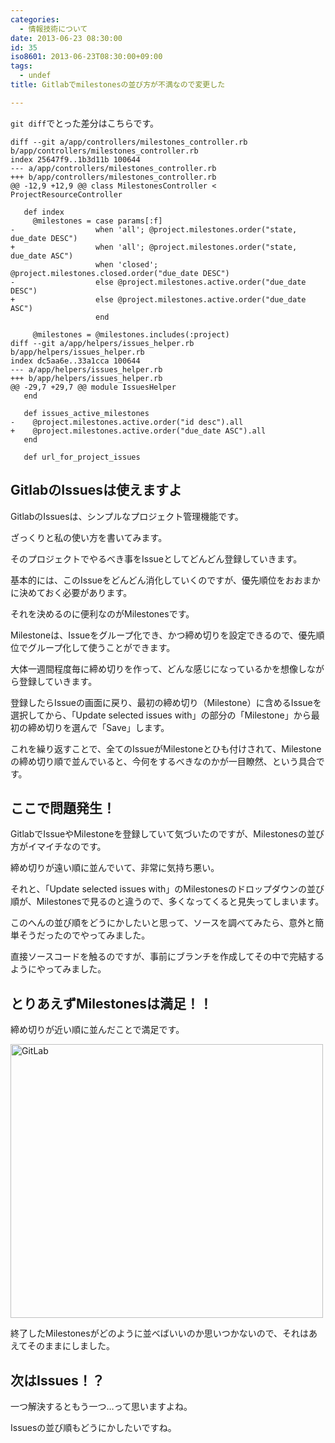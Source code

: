 ```yaml
---
categories:
  - 情報技術について
date: 2013-06-23 08:30:00
id: 35
iso8601: 2013-06-23T08:30:00+09:00
tags:
  - undef
title: Gitlabでmilestonesの並び方が不満なので変更した

---
```


<p><code>git diff</code>でとった差分はこちらです。</p> <pre><code>diff --git a/app/controllers/milestones_controller.rb b/app/controllers/milestones_controller.rb<br>index 25647f9..1b3d11b 100644<br>--- a/app/controllers/milestones_controller.rb<br>+++ b/app/controllers/milestones_controller.rb<br>@@ -12,9 +12,9 @@ class MilestonesController < ProjectResourceController<br><br>   def index<br>     @milestones = case params[:f]<br>-                  when 'all'; @project.milestones.order("state, due_date DESC")<br>+                  when 'all'; @project.milestones.order("state, due_date ASC")<br>                   when 'closed'; @project.milestones.closed.order("due_date DESC")<br>-                  else @project.milestones.active.order("due_date DESC")<br>+                  else @project.milestones.active.order("due_date ASC")<br>                   end<br><br>     @milestones = @milestones.includes(:project)<br>diff --git a/app/helpers/issues_helper.rb b/app/helpers/issues_helper.rb<br>index dc5aa6e..33a1cca 100644<br>--- a/app/helpers/issues_helper.rb<br>+++ b/app/helpers/issues_helper.rb<br>@@ -29,7 +29,7 @@ module IssuesHelper<br>   end<br><br>   def issues_active_milestones<br>-    @project.milestones.active.order("id desc").all<br>+    @project.milestones.active.order("due_date ASC").all<br>   end<br><br>   def url_for_project_issues<br></code></pre> <h2>GitlabのIssuesは使えますよ</h2> <p>GitlabのIssuesは、シンプルなプロジェクト管理機能です。</p> <p>ざっくりと私の使い方を書いてみます。</p> <p>そのプロジェクトでやるべき事をIssueとしてどんどん登録していきます。</p> <p>基本的には、このIssueをどんどん消化していくのですが、優先順位をおおまかに決めておく必要があります。</p> <p>それを決めるのに便利なのがMilestonesです。</p> <p>Milestoneは、Issueをグループ化でき、かつ締め切りを設定できるので、優先順位でグループ化して使うことができます。</p> <p>大体一週間程度毎に締め切りを作って、どんな感じになっているかを想像しながら登録していきます。</p> <p>登録したらIssueの画面に戻り、最初の締め切り（Milestone）に含めるIssueを選択してから、「Update selected issues with」の部分の「Milestone」から最初の締め切りを選んで「Save」します。</p> <p>これを繰り返すことで、全てのIssueがMilestoneとひも付けされて、Milestoneの締め切り順で並んでいると、今何をするべきなのかが一目瞭然、という具合です。</p> <h2>ここで問題発生！</h2> <p>GitlabでIssueやMilestoneを登録していて気づいたのですが、Milestonesの並び方がイマイチなのです。</p> <p>締め切りが遠い順に並んでいて、非常に気持ち悪い。</p> <p>それと、「Update selected issues with」のMilestonesのドロップダウンの並び順が、Milestonesで見るのと違うので、多くなってくると見失ってしまいます。</p> <p>このへんの並び順をどうにかしたいと思って、ソースを調べてみたら、意外と簡単そうだったのでやってみました。</p> <p>直接ソースコードを触るのですが、事前にブランチを作成してその中で完結するようにやってみました。</p> <h2>とりあえずMilestonesは満足！！</h2> <p>締め切りが近い順に並んだことで満足です。</p> <a href="http://www.flickr.com/photos/33967289@N07/9109976374/" title="GitLab by nqou.net, on Flickr"><img src="http://farm4.staticflickr.com/3794/9109976374_c2cdf3ac96.jpg" width="500" height="438" alt="GitLab"></a> <p>終了したMilestonesがどのように並べばいいのか思いつかないので、それはあえてそのままにしました。</p> <h2>次はIssues！？</h2> <p>一つ解決するともう一つ…って思いますよね。</p> <p>Issuesの並び順もどうにかしたいですね。</p>    	
